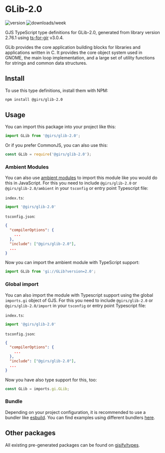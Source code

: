 
# GLib-2.0

![version](https://img.shields.io/npm/v/@girs/glib-2.0)
![downloads/week](https://img.shields.io/npm/dw/@girs/glib-2.0)


GJS TypeScript type definitions for GLib-2.0, generated from library version 2.76.1 using [ts-for-gir](https://github.com/gjsify/ts-for-gir) v3.0.4.

GLib provides the core application building blocks for libraries and applications written in C. It provides the core object system used in GNOME, the main loop implementation, and a large set of utility functions for strings and common data structures.

## Install

To use this type definitions, install them with NPM:
```bash
npm install @girs/glib-2.0
```

## Usage

You can import this package into your project like this:
```ts
import GLib from '@girs/glib-2.0';
```

Or if you prefer CommonJS, you can also use this:
```ts
const GLib = require('@girs/glib-2.0');
```

### Ambient Modules

You can also use [ambient modules](https://github.com/gjsify/ts-for-gir/tree/main/packages/cli#ambient-modules) to import this module like you would do this in JavaScript.
For this you need to include `@girs/glib-2.0` or `@girs/glib-2.0/ambient` in your `tsconfig` or entry point Typescript file:

`index.ts`:
```ts
import '@girs/glib-2.0'
```

`tsconfig.json`:
```json
{
  "compilerOptions": {
    ...
  },
  "include": ["@girs/glib-2.0"],
  ...
}
```

Now you can import the ambient module with TypeScript support: 

```ts
import GLib from 'gi://GLib?version=2.0';
```

### Global import

You can also import the module with Typescript support using the global `imports.gi` object of GJS.
For this you need to include `@girs/glib-2.0` or `@girs/glib-2.0/import` in your `tsconfig` or entry point Typescript file:

`index.ts`:
```ts
import '@girs/glib-2.0'
```

`tsconfig.json`:
```json
{
  "compilerOptions": {
    ...
  },
  "include": ["@girs/glib-2.0"],
  ...
}
```

Now you have also type support for this, too:

```ts
const GLib = imports.gi.GLib;
```

### Bundle

Depending on your project configuration, it is recommended to use a bundler like [esbuild](https://esbuild.github.io/). You can find examples using different bundlers [here](https://github.com/gjsify/ts-for-gir/tree/main/examples).

## Other packages

All existing pre-generated packages can be found on [gjsify/types](https://github.com/gjsify/types).

